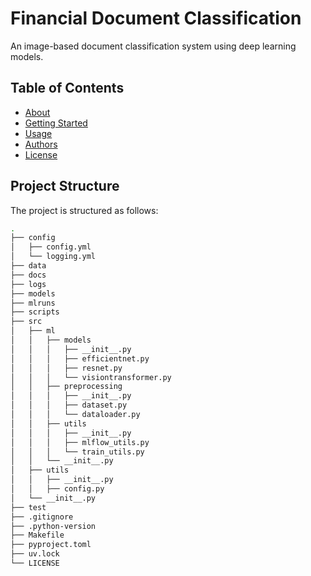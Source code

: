 # Financial Document Classification

An image-based document classification system using deep learning models.

## Table of Contents

- [About](about.md)
- [Getting Started](getting_started/prerequisites.md)
- [Usage](usage/dataset.md)
- [Authors](authors.md)
- [License](license.md)

## Project Structure

The project is structured as follows:

```bash
.
├── config
│   ├── config.yml
│   └── logging.yml
├── data
├── docs
├── logs
├── models
├── mlruns
├── scripts
├── src
│   ├── ml
│   │   ├── models
│   │   │   ├── __init__.py
│   │   │   ├── efficientnet.py
│   │   │   ├── resnet.py
│   │   │   └── visiontransformer.py
│   │   ├── preprocessing
│   │   │   ├── __init__.py
│   │   │   ├── dataset.py
│   │   │   └── dataloader.py
│   │   ├── utils
│   │   │   ├── __init__.py
│   │   │   ├── mlflow_utils.py
│   │   │   └── train_utils.py
│   │   └── __init__.py
│   ├── utils
│   │   ├── __init__.py
│   │   ├── config.py
│   └── __init__.py
├── test
├── .gitignore
├── .python-version
├── Makefile
├── pyproject.toml
├── uv.lock
└── LICENSE
```